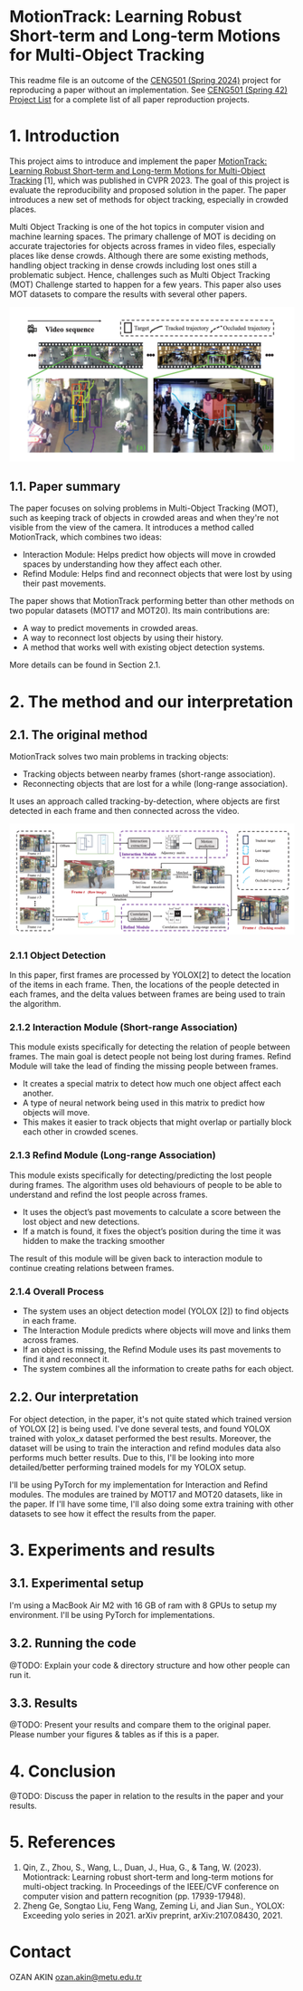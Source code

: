 # MotionTrack: Learning Robust Short-term and Long-term Motions for Multi-Object Tracking

This readme file is an outcome of the [CENG501 (Spring 2024)](https://ceng.metu.edu.tr/~skalkan/DL/) project for reproducing a paper without an implementation. See [CENG501 (Spring 42) Project List](https://github.com/CENG501-Projects/CENG501-Fall2024) for a complete list of all paper reproduction projects.

# 1. Introduction

This project aims to introduce and implement the paper [MotionTrack: Learning Robust Short-term and Long-term Motions for Multi-Object Tracking](https://arxiv.org/pdf/2303.10404) [1], which was published in CVPR 2023. The goal of this project is evaluate the reproducibility and proposed solution in the paper. The paper introduces a new set of methods for object tracking, especially in crowded places.

Multi Object Tracking is one of the hot topics in computer vision and machine learning spaces. The primary challenge of MOT is deciding on accurate trajectories for objects across frames in video files, especially places like dense crowds. Although there are some existing methods, handling object tracking in dense crowds including lost ones still a problematic subject. Hence, challenges such as Multi Object Tracking (MOT) Challenge started to happen for a few years. This paper also uses MOT datasets to compare the results with several other papers.

![Figures/introduction.png](Figures/introduction.png)

## 1.1. Paper summary

The paper focuses on solving problems in Multi-Object Tracking (MOT), such as keeping track of objects in crowded areas and when they're not visible from the view of the camera. It introduces a method called MotionTrack, which combines two ideas:

- Interaction Module: Helps predict how objects will move in crowded spaces by understanding how they affect each other.
- Refind Module: Helps find and reconnect objects that were lost by using their past movements.

The paper shows that MotionTrack performing better than other methods on two popular datasets (MOT17 and MOT20). Its main contributions are:

- A way to predict movements in crowded areas.
- A way to reconnect lost objects by using their history.
- A method that works well with existing object detection systems.

More details can be found in Section 2.1.

# 2. The method and our interpretation

## 2.1. The original method

MotionTrack solves two main problems in tracking objects:

- Tracking objects between nearby frames (short-range association).
- Reconnecting objects that are lost for a while (long-range association).

It uses an approach called tracking-by-detection, where objects are first detected in each frame and then connected across the video.

![Figures/general-overview.png](Figures/general-overview.png)

### 2.1.1 Object Detection

In this paper, first frames are processed by YOLOX[2] to detect the location of the items in each frame. Then, the locations of the people detected in each frames, and the delta values between frames are being used to train the algorithm.

### 2.1.2 Interaction Module (Short-range Association)

This module exists specifically for detecting the relation of people between frames. The main goal is detect people not being lost during frames. Refind Module will take the lead of finding the missing people between frames.

- It creates a special matrix to detect how much one object affect each another.
- A type of neural network being used in this matrix to predict how objects will move.
- This makes it easier to track objects that might overlap or partially block each other in crowded scenes.


### 2.1.3 Refind Module (Long-range Association)

This module exists specifically for detecting/predicting the lost people during frames. The algorithm uses old behaviours of people to be able to understand and refind the lost people across frames.

- It uses the object’s past movements to calculate a score between the lost object and new detections.
- If a match is found, it fixes the object’s position during the time it was hidden to make the tracking smoother

The result of this module will be given back to interaction module to continue creating relations between frames.

### 2.1.4 Overall Process

- The system uses an object detection model (YOLOX [2]) to find objects in each frame.
- The Interaction Module predicts where objects will move and links them across frames.
- If an object is missing, the Refind Module uses its past movements to find it and reconnect it.
- The system combines all the information to create paths for each object.

## 2.2. Our interpretation

For object detection, in the paper, it's not quite stated which trained version of YOLOX [2] is being used. I've done several tests, and found YOLOX trained with yolox_x dataset performed the best results. Moreover, the dataset will be using to train the interaction and refind modules data also performs much better results. Due to this, I'll be looking into more detailed/better performing trained models for my YOLOX setup.

I'll be using PyTorch for my implementation for Interaction and Refind modules. The modules are trained by MOT17 and MOT20 datasets, like in the paper. If I'll have some time, I'll also doing some extra training with other datasets to see how it effect the results from the paper.

# 3. Experiments and results

## 3.1. Experimental setup

I'm using a MacBook Air M2 with 16 GB of ram with 8 GPUs to setup my environment. I'll be using PyTorch for implementations.

## 3.2. Running the code

@TODO: Explain your code & directory structure and how other people can run it.

## 3.3. Results

@TODO: Present your results and compare them to the original paper. Please number your figures & tables as if this is a paper.

# 4. Conclusion

@TODO: Discuss the paper in relation to the results in the paper and your results.

# 5. References

1. Qin, Z., Zhou, S., Wang, L., Duan, J., Hua, G., & Tang, W. (2023). Motiontrack: Learning robust short-term and long-term motions for multi-object tracking. In Proceedings of the IEEE/CVF conference on computer vision and pattern recognition (pp. 17939-17948).
2. Zheng Ge, Songtao Liu, Feng Wang, Zeming Li, and Jian Sun., YOLOX: Exceeding yolo series in 2021. arXiv preprint, arXiv:2107.08430, 2021.

# Contact

OZAN AKIN [ozan.akin@metu.edu.tr](mailto:ozan.akin@metu.edu.tr)
